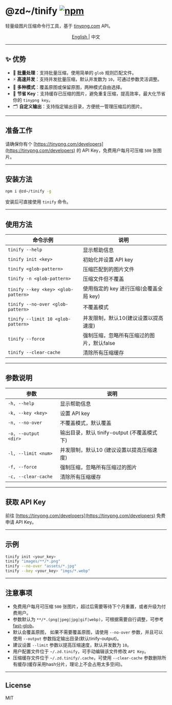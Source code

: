 # @zd~/tinify [![npm](https://img.shields.io/npm/v/@zd~/tinify.svg)](https://www.npmjs.com/package/@zd~/tinify)

轻量级图片压缩命令行工具，基于 [tinypng.com](https://tinypng.com/developers) API。

<p align="center">
  <a href="./README.md">
    English
  </a>
  <span> | </span>
  <a>
    中文
  </a>
</p>

---

## ✨ 优势

- 📂 **批量处理**：支持批量压缩，使用简单的 `glob` 规则匹配文件。
- ⚡ **高速并发**：支持并发批量压缩，默认并发数为 `10`，可通过参数灵活调整。
- 🔄 **多种模式**：覆盖原图或保留原图，两种模式自由选择。
- 💾 **节省 Key**：支持缓存已压缩的图片，避免重复压缩，提高效率，最大化节省你的 `tinypng key`。
- 🗂️ **自定义输出**：支持指定输出目录，方便统一管理压缩后的图片。

---

## 准备工作

请确保你有个 [https://tinypng.com/developers](https://tinypng.com/developers) 的 API Key，免费用户每月可压缩 `500` 张图片。

---

## 安装方法

```bash
npm i @zd~/tinify -g
```

安装后可直接使用 `tinify` 命令。

---

## 使用方法

| 命令示例                                                         | 说明                                   |
|------------------------------------------------------------------|----------------------------------------|
| `tinify --help`                                                  | 显示帮助信息                           |
| `tinify init <key>`                                              | 初始化并设置 API key                   |
| `tinify <glob-pattern>`                                          | 压缩匹配到的图片文件                   |
| `tinify -n <glob-pattern>`                                       | 压缩文件但不覆盖                       |
| `tinify --key <key> <glob-pattern>`                              | 使用指定的 key 进行压缩(会覆盖全局 key)|
| `tinify --no-over <glob-pattern>`                                | 不覆盖模式                             |
| `tinify --limit 10 <glob-pattern>`                               | 并发限制，默认10(建议设置以提高速度)   |
| `tinify --force`                                                 | 强制压缩，忽略所有压缩过的图片，默认false       |
| `tinify --clear-cache`                                           | 清除所有压缩缓存                     |

---

## 参数说明

| 参数                        | 说明                                         |
|-----------------------------|----------------------------------------------|
| `-h, --help`                | 显示帮助信息                                 |
| `-k, --key <key>`           | 设置 API key                                 |
| `-n, --no-over`             | 不覆盖模式，默认覆盖                         |
| `-o, --output <dir>`        | 输出目录，默认 tinify-output (不覆盖模式下)   |
| `-l, --limit <num>`         | 并发限制，默认10 (建议设置以提高压缩速度)     |
| `-f, --force`               | 强制压缩，忽略所有压缩过的图片               |
| `-c, --clear-cache`         | 清除所有压缩缓存                             |

---

## 获取 API Key

前往 [https://tinypng.com/developers](https://tinypng.com/developers) 免费申请 API Key。

---

## 示例

```bash
tinify init <your_key>
tinify "images/**/*.png"
tinify --no-over "assets/*.jpg"
tinify --key <your_key> "imgs/*.webp"
```

---

## 注意事项
- 免费用户每月可压缩 `500` 张图片，超过后需要等待下个月重置，或者升级为付费用户。
- <glob-pattern> 参数默认为 `**/*.(png|jpeg|jpg|gif|webp)`，可根据需要自行调整，可参考 [fast-glob](https://github.com/mrmlnc/fast-glob)。
- 默认会覆盖原图， 如果不需要覆盖原图，请使用 `--no-over` 参数，并且可以使用 `--output` 参数指定输出目录(默认tinify-output)。
- 建议设置 `--limit` 参数以提高压缩速度，默认并发数为 `10`。
- 用户配置文件位于 `~/.zd.tinify`，可手动编辑该文件修改 `API Key`。
- 压缩缓存文件位于 `~/.zd.tinify/.cache`，可使用 `--clear-cache` 参数删除所有缓存(缓存采用hash分片，理论上不会占用太多空间)。

---

## License

MIT
